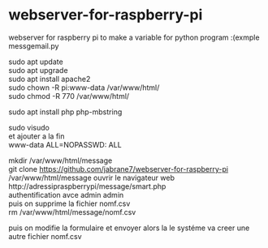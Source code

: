 # webserver-for-raspberry-pi
webserver for raspberry pi to make a variable for python program :(exmple messgemail.py

sudo apt update                                                                       
sudo apt upgrade                                                                       
sudo apt install apache2                                                                
sudo chown -R pi:www-data /var/www/html/                                              
sudo chmod -R 770 /var/www/html/                                                       

sudo apt install php php-mbstring                                                        

sudo visudo                                                                            
et ajouter a la fin                                                                    
www-data ALL=NOPASSWD: ALL                                                            

mkdir /var/www/html/message                                                          
git clone https://github.com/jabrane7/webserver-for-raspberry-pi /var/www/html/message
ouvrir le navigateur web  http://adressipraspberrypi/message/smart.php                
authentification avce  admin admin                                                                                              
puis on supprime la fichier nomf.csv                                                    
          rm /var/www/html/message/nomf.csv                                

puis on modifie la formulaire et envoyer alors la le systéme va creer une autre fichier nomf.csv
